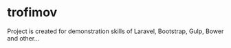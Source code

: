 # trofimov

Project is created for demonstration skills of Laravel, Bootstrap, Gulp, Bower and other...